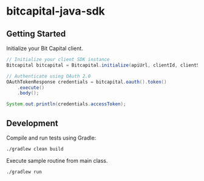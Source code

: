 bitcapital-java-sdk
===================

## Getting Started

Initialize your Bit Capital client.

```java
// Initialize your client SDK instance
Bitcapital bitcapital = Bitcapital.initialize(apiUrl, clientId, clientSecret);

// Authenticate using OAuth 2.0
OAuthTokenResponse credentials = bitcapital.oauth().token()
    .execute()
    .body();

System.out.println(credentials.accessToken);
```

## Development

Compile and run tests using Gradle:

```bash
./gradlew clean build
```

Execute sample routine from main class.

```bash
./gradlew run
```